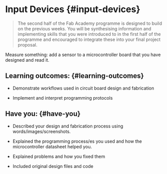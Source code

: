# Input Devices {#input-devices}

> The second half of the Fab Academy programme is designed to build on the previous weeks. You will be synthesising information and implementing skills that you were introduced to in the first half of the programme and encouraged to integrate these into your final project proposal.

Measure something: add a sensor to a microcontroller board that you have designed and read it.

## Learning outcomes: {#learning-outcomes}

* Demonstrate workflows used in circuit board design and fabrication

* Implement and interpret programming protocols

## Have you: {#have-you}

* Described your design and fabrication process using words/images/screenshots.

* Explained the programming process/es you used and how the microcontroller datasheet helped you.

* Explained problems and how you fixed them

* Included original design files and code



